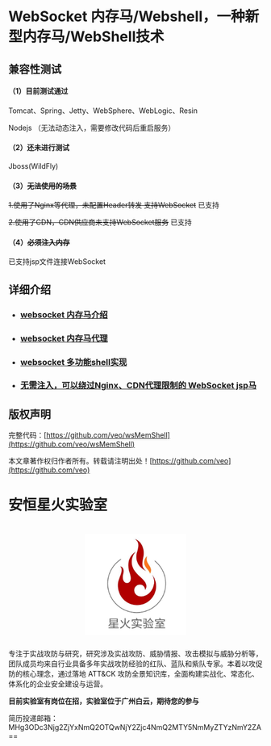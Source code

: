 # **WebSocket 内存马/Webshell，一种新型内存马/WebShell技术**

## 兼容性测试

#### （1）目前测试通过

Tomcat、Spring、Jetty、WebSphere、WebLogic、Resin

Nodejs （无法动态注入，需要修改代码后重启服务）

#### （2）还未进行测试

Jboss(WildFly)

#### （3）~~无法使用的场景~~

~~1.使用了Nginx等代理，未配置Header转发 支持WebSocket~~ 已支持

~~2.使用了CDN，CDN供应商未支持WebSocket服务~~ 已支持

#### （4）~~必须注入内存~~

已支持jsp文件连接WebSocket


## 详细介绍

- ### [websocket 内存马介绍](/static/websocket1.md)
- ### [websocket 内存马代理](/static/websocketproxy.md)
- ### [websocket 多功能shell实现](/static/websocket2.md)
- ### [无需注入，可以绕过Nginx、CDN代理限制的 WebSocket jsp马](/static/wsNotAddEndpoint.md)

## 版权声明

完整代码：[https://github.com/veo/wsMemShell](https://github.com/veo/wsMemShell)

本文章著作权归作者所有。转载请注明出处！[https://github.com/veo](https://github.com/veo)

# 安恒星火实验室

<h1 align="center">
  <img src="static/starfile.jpeg" alt="starfile" width="200px">
  <br>
</h1>
专注于实战攻防与研究，研究涉及实战攻防、威胁情报、攻击模拟与威胁分析等，团队成员均来自行业具备多年实战攻防经验的红队、蓝队和紫队专家。本着以攻促防的核心理念，通过落地 ATT&CK 攻防全景知识库，全面构建实战化、常态化、体系化的企业安全建设与运营。

**目前实验室有岗位在招，实验室位于广州白云，期待您的参与**

简历投递邮箱：MHg3ODc3Njg2ZjYxNmQ2OTQwNjY2Zjc4NmQ2MTY5NmMyZTYzNmY2ZA==
